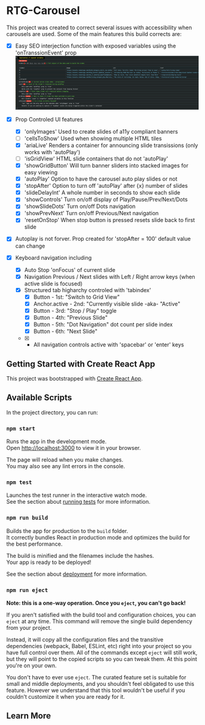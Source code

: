 # RTG-Carousel

This project was created to correct several issues with accessibility when carousels are used. Some of the main features this build corrects are:

- [x] Easy SEO interjection function with exposed variables using the 'onTranssionEvent' prop
![Console.log info for onTranssionEvent](public/consolelog.png)

- [x] Prop Controled UI features
    - [x] 'onlyImages' Used to create slides of a11y compliant banners
    - [ ] 'cellsToShow' Used when showing multiple HTML tiles
    - [x] 'ariaLive' Renders a container for announcing slide transissions (only works with 'autoPlay')
    - [ ] 'isGridView' HTML slide containers that do not 'autoPlay'
    - [x] 'showGridButton' Will turn banner sliders into stacked images for easy viewing
    - [x] 'autoPlay' Option to have the carousel auto play slides or not
    - [x] 'stopAfter' Option to turn off 'autoPlay' after {x} number of slides
    - [x] 'slideDelayInt' A whole number in seconds to show each slide
    - [x] 'showControls' Turn on/off display of Play/Pause/Prev/Next/Dots
    - [x] 'showSlideDots' Turn on/off Dots navigation
    - [x] 'showPrevNext' Turn on/off Previous/Next navigation
    - [x] 'resetOnStop' When stop button is pressed resets slide back to first slide
- [x] Autoplay is not forver. Prop created for 'stopAfter = 100' default value can change
- [x] Keyboard navigation including
    - [x] Auto Stop 'onFocus' of current slide
    - [x] Navigation Previous / Next slides with Left / Right arrow keys (when active slide is focused)
    - [x] Structured tab higharchy controled with 'tabindex'
        - [x] Button - 1st: "Switch to Grid View"
        - [x] Anchor.active - 2nd: "Currently visible slide -aka- "Active"
        - [x] Button - 3rd: "Stop / Play" toggle
        - [x] Button - 4th: "Previous Slide" 
        - [x] Button - 5th: "Dot Navigation" dot count per slide index
        - [x] Button - 6th: "Next Slide"
    - [x] - All navigation controls active with 'spacebar' or 'enter' keys

## Getting Started with Create React App

This project was bootstrapped with [Create React App](https://github.com/facebook/create-react-app).

## Available Scripts

In the project directory, you can run:

### `npm start`

Runs the app in the development mode.\
Open [http://localhost:3000](http://localhost:3000) to view it in your browser.

The page will reload when you make changes.\
You may also see any lint errors in the console.

### `npm test`

Launches the test runner in the interactive watch mode.\
See the section about [running tests](https://facebook.github.io/create-react-app/docs/running-tests) for more information.

### `npm run build`

Builds the app for production to the `build` folder.\
It correctly bundles React in production mode and optimizes the build for the best performance.

The build is minified and the filenames include the hashes.\
Your app is ready to be deployed!

See the section about [deployment](https://facebook.github.io/create-react-app/docs/deployment) for more information.

### `npm run eject`

**Note: this is a one-way operation. Once you `eject`, you can't go back!**

If you aren't satisfied with the build tool and configuration choices, you can `eject` at any time. This command will remove the single build dependency from your project.

Instead, it will copy all the configuration files and the transitive dependencies (webpack, Babel, ESLint, etc) right into your project so you have full control over them. All of the commands except `eject` will still work, but they will point to the copied scripts so you can tweak them. At this point you're on your own.

You don't have to ever use `eject`. The curated feature set is suitable for small and middle deployments, and you shouldn't feel obligated to use this feature. However we understand that this tool wouldn't be useful if you couldn't customize it when you are ready for it.

## Learn More